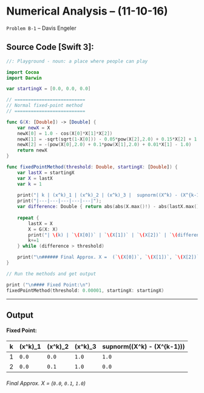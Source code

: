Numerical Analysis – (11-10-16)
===========

`Problem B-1` – Davis Engeler

## Source Code [Swift 3]:

```swift
//: Playground - noun: a place where people can play

import Cocoa
import Darwin

var startingX = [0.0, 0.0, 0.0]

// ==========================
// Normal fixed-point method
// ==========================

func G(X: [Double]) -> [Double] {
    var newX = X
    newX[0] = 1.0 - cos(X[0]*X[1]*X[2])
    newX[1] = -sqrt(sqrt(1-X[0])) - 0.05*pow(X[2],2.0) + 0.15*X[2] + 1.0
    newX[2] = -(pow(X[0],2.0) + 0.1*pow(X[1],2.0) + 0.01*X[1] - 1.0)
    return newX
}

func fixedPointMethod(threshold: Double, startingX: [Double]) {
    var lastX = startingX
    var X = lastX
    var k = 1
    
    print("| k | (x^k)_1 | (x^k)_2 | (x^k)_3 |  supnorm((X^k) - (X^{k-1})) |")
    print("|---|---|---|---|---|");
    var difference: Double { return abs(abs(X.max()!) - abs(lastX.max()!)) }
    
    repeat {
        lastX = X
        X = G(X: X)
        print("| \(k) | `\(X[0])` | `\(X[1])` | `\(X[2])` | `\(difference)` |")
        k+=1
    } while (difference > threshold)

    print("\n###### Final Approx. X =  (`\(X[0])`, `\(X[1])`, `\(X[2])`)")
}

// Run the methods and get output

print ("\n#### Fixed Point:\n")
fixedPointMethod(threshold: 0.00001, startingX: startingX)

```


------------

Output
------------

#### Fixed Point:

| k | (x^k)_1 | (x^k)_2 | (x^k)_3 |  supnorm((X^k) - (X^{k-1})) |
|---|---|---|---|---|
| 1 | `0.0` | `0.0` | `1.0` | `1.0` |
| 2 | `0.0` | `0.1` | `1.0` | `0.0` |

###### Final Approx. X =  (`0.0`, `0.1`, `1.0`)